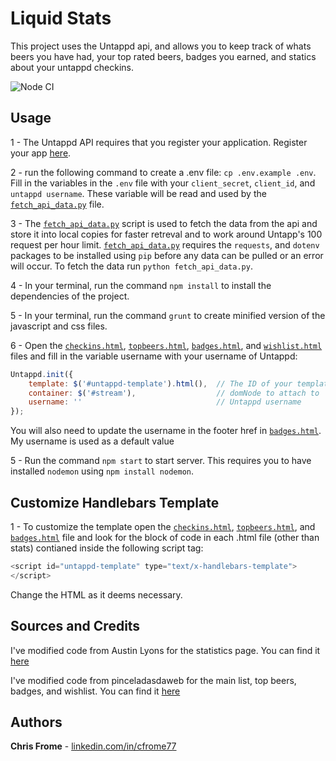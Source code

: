 # Liquid Stats

This project uses the Untappd api, and allows you to keep track of whats beers you have had, your top rated beers, badges you earned, and statics about your untappd checkins.

![Node CI](https://github.com/cfrome77/liquid-stats/workflows/Node%20CI/badge.svg?branch=master)

## Usage

1 - The Untappd API requires that you register your application. Register your app [here](https://untappd.com/api/register?register=new). 

2 - run the following command to create a .env file: `cp .env.example .env`. Fill in the variables in the `.env` file with your `client_secret`, `client_id`, and `untappd username`. These variable will be read and used by the [`fetch_api_data.py`](fetch_api_data.py) file.

3 - The [`fetch_api_data.py`](fetch_api_data.py) script is used to fetch the data from the api and store it into local copies for faster retreval and to work around Untapp's 100 request per hour limit. [`fetch_api_data.py`](fetch_api_data.py) requires the `requests`, and `dotenv` packages to be installed using `pip` before any data can be pulled or an error will occur. To fetch the data run `python fetch_api_data.py`.

4 - In your terminal, run the command `npm install` to install the dependencies of the project.

5 - In your terminal, run the command `grunt` to create minified version of the javascript and css files.

6 - Open the [`checkins.html`](views/checkins.html), [`topbeers.html`](views/topbeers.html), [`badges.html`](views/badges.html), and [`wishlist.html`](views/wishlist.html) files and fill in the variable username with your username of Untappd:

```javascript
Untappd.init({
    template: $('#untappd-template').html(),  // The ID of your template
    container: $('#stream'),                  // domNode to attach to
    username: ''                              // Untappd username
});
```

You will also need to update the username in the footer href in [`badges.html`](views/badges.html). My username is used as a default value

5 - Run the command `npm start` to start server. This requires you to have installed `nodemon` using `npm install nodemon`.

## Customize Handlebars Template

1 - To customize the template open the [`checkins.html`](views/checkins.html), [`topbeers.html`](views/topbeers.html), and [`badges.html`](views/badges.html) file and look for the block of code in each .html file (other than stats) contianed inside the following script tag:

```javascript
<script id="untappd-template" type="text/x-handlebars-template">
</script>
```

Change the HTML as it deems necessary.

## Sources and Credits

I've modified code from Austin Lyons for the statistics page. You can find it [here](https://github.com/austinlyons/dcjs-leaflet-untappd)

I've modified code from pinceladasdaweb for the main list, top beers, badges, and wishlist. You can find it [here](https://github.com/pinceladasdaweb/Node-Untappd)

## Authors

**Chris Frome** - [linkedin.com/in/cfrome77](https://www.linkedin.com/in/cfrome77)
